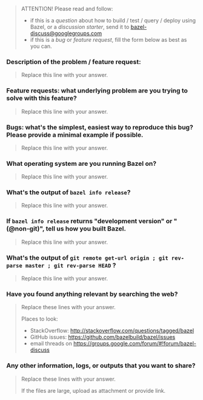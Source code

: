 > ATTENTION! Please read and follow:
> - if this is a _question_ about how to build / test / query / deploy using Bazel, or a _discussion starter_, send it to bazel-discuss@googlegroups.com
> - if this is a _bug_ or _feature request_, fill the form below as best as you can.

### Description of the problem / feature request:

> Replace this line with your answer.

### Feature requests: what underlying problem are you trying to solve with this feature?

> Replace this line with your answer.

### Bugs: what's the simplest, easiest way to reproduce this bug? Please provide a minimal example if possible.

> Replace this line with your answer.

### What operating system are you running Bazel on?

> Replace this line with your answer.

### What's the output of `bazel info release`?

> Replace this line with your answer.

### If `bazel info release` returns "development version" or "(@non-git)", tell us how you built Bazel.

> Replace this line with your answer.

### What's the output of `git remote get-url origin ; git rev-parse master ; git rev-parse HEAD` ?

> Replace this line with your answer.

###  Have you found anything relevant by searching the web?

> Replace these lines with your answer.
>
> Places to look:
> - StackOverflow: http://stackoverflow.com/questions/tagged/bazel
> - GitHub issues: https://github.com/bazelbuild/bazel/issues
> - email threads on https://groups.google.com/forum/#!forum/bazel-discuss

### Any other information, logs, or outputs that you want to share?

> Replace these lines with your answer.
>
> If the files are large, upload as attachment or provide link.
